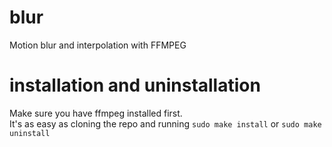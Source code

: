 # blur
Motion blur and interpolation with FFMPEG

# installation and uninstallation
Make sure you have ffmpeg installed first. \
It's as easy as cloning the repo and running `sudo make install` or `sudo make uninstall`

